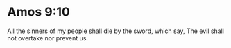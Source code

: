 # Amos 9:10

All the sinners of my people shall die by the sword, which say, The evil shall not overtake nor prevent us.